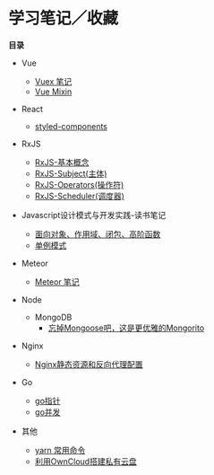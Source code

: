 # 学习笔记／收藏

**目录**

* Vue
	* [Vuex 笔记](https://github.com/isNeilLin/note/issues/9)
	* [Vue Mixin](https://github.com/isNeilLin/note/issues/10)

* React

	* [styled-components](https://github.com/isNeilLin/note/issues/12)

* RxJS
	* [RxJS-基本概念](https://github.com/isNeilLin/note/issues/1)
	* [RxJS-Subject(主体)](https://github.com/isNeilLin/note/issues/2)
	* [RxJS-Operators(操作符)](https://github.com/isNeilLin/note/issues/3)
	* [RxJS-Scheduler(调度器)](https://github.com/isNeilLin/note/issues/5)
	
* Javascript设计模式与开发实践-读书笔记
	* [面向对象、作用域、闭包、高阶函数](https://github.com/isNeilLin/note/issues/15)
	* [单例模式](https://github.com/isNeilLin/note/issues/16)
	
* Meteor

	* [Meteor 笔记](https://github.com/isNeilLin/note/issues/11)
	
* Node
	* MongoDB
		* [忘掉Mongoose吧，这是更优雅的Mongorito](https://github.com/isNeilLin/note/issues/14)

* Nginx
	* [Nginx静态资源和反向代理配置](https://github.com/isNeilLin/note/issues/4)
	
* Go
	* [go指针](https://github.com/isNeilLin/note/issues/8)
	* [go并发](https://github.com/isNeilLin/note/issues/7)
	
* 其他
	* [yarn 常用命令](https://github.com/isNeilLin/note/issues/13)
	* [利用OwnCloud搭建私有云盘](https://github.com/isNeilLin/note/issues/6)
